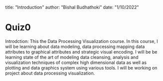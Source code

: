 title: "Introduction"
author: "Bishal Budhathoki"
date: "1/10/2022"

# Quiz0
Introdction:
This the Data Processing Visualization course. In this course, I will be learning about data modeling, data processing mapping data attributes to graphical attributes and strategic visual encoding.
I will be be learning state of the art of modeling data cleansing, analysis and visualization techniques of complex high dimensional data as well as plotting and data graphics system using various tools.
I will be working on project about data processing visualization.
